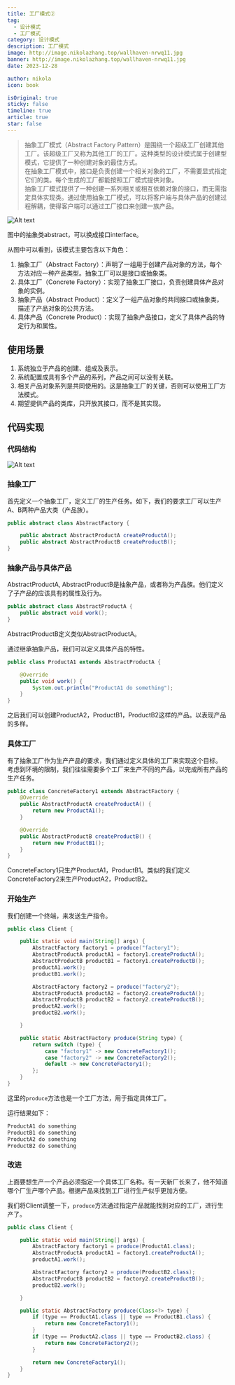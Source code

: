 ```yaml
---
title: 工厂模式②
tag:
  - 设计模式
  - 工厂模式
category: 设计模式
description: 工厂模式
image: http://image.nikolazhang.top/wallhaven-nrwq11.jpg
banner: http://image.nikolazhang.top/wallhaven-nrwq11.jpg
date: 2023-12-28

author: nikola
icon: book

isOriginal: true
sticky: false
timeline: true
article: true
star: false
---
```


> 抽象工厂模式（Abstract Factory Pattern）是围绕一个超级工厂创建其他工厂。该超级工厂又称为其他工厂的工厂。这种类型的设计模式属于创建型模式，它提供了一种创建对象的最佳方式。  
> 在抽象工厂模式中，接口是负责创建一个相关对象的工厂，不需要显式指定它们的类。每个生成的工厂都能按照工厂模式提供对象。  
> 抽象工厂模式提供了一种创建一系列相关或相互依赖对象的接口，而无需指定具体实现类。通过使用抽象工厂模式，可以将客户端与具体产品的创建过程解耦，使得客户端可以通过工厂接口来创建一族产品。

![Alt text](images/abstract-factory/image-1.png)

图中的抽象类abstract，可以换成接口interface。

从图中可以看到，该模式主要包含以下角色：

1. 抽象工厂（Abstract Factory）：声明了一组用于创建产品对象的方法，每个方法对应一种产品类型。抽象工厂可以是接口或抽象类。
2. 具体工厂（Concrete Factory）：实现了抽象工厂接口，负责创建具体产品对象的实例。
3. 抽象产品（Abstract Product）：定义了一组产品对象的共同接口或抽象类，描述了产品对象的公共方法。
4. 具体产品（Concrete Product）：实现了抽象产品接口，定义了具体产品的特定行为和属性。

## 使用场景

1. 系统独立于产品的创建、组成及表示。
2. 系统配置成具有多个产品的系列，产品之间可以没有关联。
3. 相关产品对象系列是共同使用的。这是抽象工厂的关键，否则可以使用工厂方法模式。
4. 期望提供产品的类库，只开放其接口，而不是其实现。

<!--more-->

## 代码实现

### 代码结构

![Alt text](image.png)

### 抽象工厂

首先定义一个抽象工厂，定义工厂的生产任务。如下，我们的要求工厂可以生产A、B两种产品大类（产品族）。

```java
public abstract class AbstractFactory {

    public abstract AbstractProductA createProductA();
    public abstract AbstractProductB createProductB();
}

```

### 抽象产品与具体产品

AbstractProductA, AbstractProductB是抽象产品，或者称为产品族。他们定义了子产品的应该具有的属性及行为。

```java
public abstract class AbstractProductA {
    public abstract void work();
}

```

AbstractProductB定义类似AbstractProductA。

通过继承抽象产品，我们可以定义具体产品的特性。

```java
public class ProductA1 extends AbstractProductA {

    @Override
    public void work() {
        System.out.println("ProductA1 do something");
    }
}
```

之后我们可以创建ProductA2，ProductB1，ProductB2这样的产品。以表现产品的多样。

### 具体工厂

有了抽象工厂作为生产产品的要求，我们通过定义具体的工厂来实现这个目标。  
考虑到环境的限制，我们往往需要多个工厂来生产不同的产品，以完成所有产品的生产任务。

```java
public class ConcreteFactory1 extends AbstractFactory {
    @Override
    public AbstractProductA createProductA() {
        return new ProductA1();
    }

    @Override
    public AbstractProductB createProductB() {
        return new ProductB1();
    }
}
```

ConcreteFactory1只生产ProductA1，ProductB1。类似的我们定义ConcreteFactory2来生产ProductA2，ProductB2。

### 开始生产

我们创建一个终端，来发送生产指令。

```java
public class Client {

    public static void main(String[] args) {
        AbstractFactory factory1 = produce("factory1");
        AbstractProductA productA1 = factory1.createProductA();
        AbstractProductB productB1 = factory1.createProductB();
        productA1.work();
        productB1.work();

        AbstractFactory factory2 = produce("factory2");
        AbstractProductA productA2 = factory2.createProductA();
        AbstractProductB productB2 = factory2.createProductB();
        productA2.work();
        productB2.work();

    }

    public static AbstractFactory produce(String type) {
        return switch (type) {
            case "factory1" -> new ConcreteFactory1();
            case "factory2" -> new ConcreteFactory2();
            default -> new ConcreteFactory1();
        };
    }
}

```

这里的`produce`方法也是一个工厂方法，用于指定具体工厂。

运行结果如下：

```bash
ProductA1 do something
ProductB1 do something
ProductA2 do something
ProductB2 do something
```

### 改进

上面要想生产一个产品必须指定一个具体工厂名称。有一天新厂长来了，他不知道哪个厂生产哪个产品。根据产品来找到工厂进行生产似乎更加方便。

我们将Client调整一下，`produce`方法通过指定产品就能找到对应的工厂，进行生产了。

```java
public class Client {

    public static void main(String[] args) {
        AbstractFactory factory1 = produce(ProductA1.class);
        AbstractProductA productA1 = factory1.createProductA();
        productA1.work();

        AbstractFactory factory2 = produce(ProductB2.class);
        AbstractProductB productB2 = factory2.createProductB();
        productB2.work();

    }

    public static AbstractFactory produce(Class<?> type) {
        if (type == ProductA1.class || type == ProductB1.class) {
            return new ConcreteFactory1();
        }
        if (type == ProductA2.class || type == ProductB2.class) {
            return new ConcreteFactory2();
        }

        return new ConcreteFactory1();
    }
}
```
